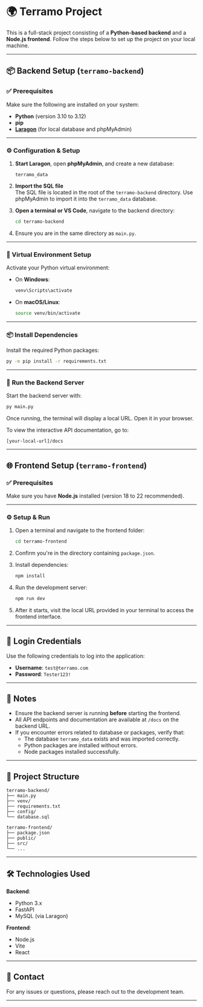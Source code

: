 # 🌍 Terramo Project

This is a full-stack project consisting of a **Python-based backend** and a **Node.js frontend**. Follow the steps below to set up the project on your local machine.

---

## 📦 Backend Setup (`terramo-backend`)

### ✅ Prerequisites

Make sure the following are installed on your system:

- **Python** (version 3.10 to 3.12)
- **pip**
- **[Laragon](https://laragon.org/)** (for local database and phpMyAdmin)

---

### ⚙️ Configuration & Setup

1. **Start Laragon**, open **phpMyAdmin**, and create a new database:

   ```
   terramo_data
   ```

2. **Import the SQL file**  
   The SQL file is located in the root of the `terramo-backend` directory. Use phpMyAdmin to import it into the `terramo_data` database.

3. **Open a terminal or VS Code**, navigate to the backend directory:

   ```bash
   cd terramo-backend
   ```

4. Ensure you are in the same directory as `main.py`.

---

### 🧪 Virtual Environment Setup

Activate your Python virtual environment:

- On **Windows**:
  ```bash
  venv\Scripts\activate
  ```

- On **macOS/Linux**:
  ```bash
  source venv/bin/activate
  ```

---

### 📦 Install Dependencies

Install the required Python packages:

```bash
py -m pip install -r requirements.txt
```

---

### 🚀 Run the Backend Server

Start the backend server with:

```bash
py main.py
```

Once running, the terminal will display a local URL. Open it in your browser.

To view the interactive API documentation, go to:

```
[your-local-url]/docs
```

---

## 🌐 Frontend Setup (`terramo-frontend`)

### ✅ Prerequisites

Make sure you have **Node.js** installed (version 18 to 22 recommended).

---

### ⚙️ Setup & Run

1. Open a terminal and navigate to the frontend folder:

   ```bash
   cd terramo-frontend
   ```

2. Confirm you're in the directory containing `package.json`.

3. Install dependencies:

   ```bash
   npm install
   ```

4. Run the development server:

   ```bash
   npm run dev
   ```

5. After it starts, visit the local URL provided in your terminal to access the frontend interface.

---

## 🔐 Login Credentials

Use the following credentials to log into the application:

- **Username**: `test@terramo.com`  
- **Password**: `Tester123!`

---

## 📝 Notes

- Ensure the backend server is running **before** starting the frontend.
- All API endpoints and documentation are available at `/docs` on the backend URL.
- If you encounter errors related to database or packages, verify that:
  - The database `terramo_data` exists and was imported correctly.
  - Python packages are installed without errors.
  - Node packages installed successfully.

---

## 📁 Project Structure

```
terramo-backend/
├── main.py
├── venv/
├── requirements.txt
├── config/
└── database.sql

terramo-frontend/
├── package.json
├── public/
├── src/
└── ...
```

---

## 🛠 Technologies Used

**Backend**:
- Python 3.x
- FastAPI
- MySQL (via Laragon)

**Frontend**:
- Node.js
- Vite
- React

---

## 💬 Contact

For any issues or questions, please reach out to the development team.

---
